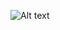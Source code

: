 ![Alt text](https://spotify-recently-played-readme.vercel.app/api?user=31otrtfsoebnqie5ls7w37nhbrxa)
